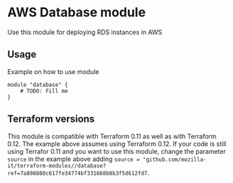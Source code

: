 # AWS Database module
Use this module for deploying RDS instances in AWS

## Usage
Example on how to use module

```
module "database" {
	# TODO: Fill me
}
```

## Terraform versions
This module is compatible with Terraform 0.11 as well as with Terraform 0.12.
The example above assumes using Terraform 0.12. If your code is still using Terrafor 0.11 and you want to use this module,
change the parameter `source` in the example above adding `source = "github.com/mozilla-it/terraform-modules//database?ref=7a898880c617fe34774bf331668b8b3f5d612fd7`.
